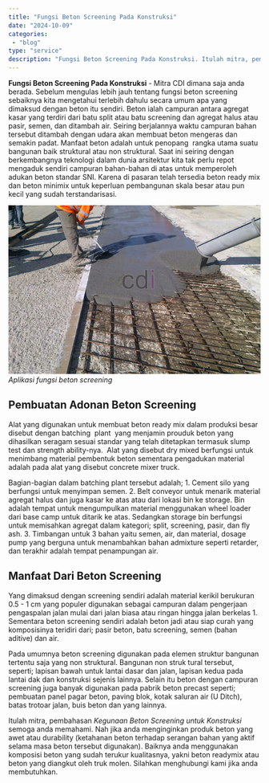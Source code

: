 ```yaml
---
title: "Fungsi Beton Screening Pada Konstruksi"
date: "2024-10-09"
categories:
 - "blog"
type: "service"
description: "Fungsi Beton Screening Pada Konstruksi. Itulah mitra, pembahasan _Kegunaan Beton Screening untuk Konstruksi_ semoga anda memahami. Nah jika anda menginginkan..."
---
```


**Fungsi Beton Screening Pada Konstruksi** - Mitra CDI dimana saja anda berada. Sebelum mengulas lebih jauh tentang fungsi beton screening sebaiknya kita mengetahui terlebih dahulu secara umum apa yang dimaksud dengan beton itu sendiri. Beton ialah campuran antara agregat kasar yang terdiri dari batu split atau batu screening dan agregat halus atau pasir, semen, dan ditambah air. Seiring berjalannya waktu campuran bahan tersebut ditambah dengan udara akan membuat beton mengeras dan semakin padat. Manfaat beton adalah untuk penopang  rangka utama suatu bangunan baik struktural atau non struktural. Saat ini seiring dengan berkembangnya teknologi dalam dunia arsitektur kita tak perlu repot mengaduk sendiri campuran bahan-bahan di atas untuk memperoleh adukan beton standar SNI. Karena di pasaran telah tersedia beton ready mix dan beton minimix untuk keperluan pembangunan skala besar atau pun kecil yang sudah terstandarisasi.

![Aplikasi fungsi beton screening](/images/blog/beton-screening.jpg)
*Aplikasi fungsi beton screening*

 ## Pembuatan Adonan Beton Screening

Alat yang digunakan untuk membuat beton ready mix dalam produksi besar disebut dengan batching  plant  yang menjamin prouduk beton yang dihasilkan seragam sesuai standar yang telah ditetapkan termasuk slump test dan strength ability-nya.  Alat yang disebut dry mixed berfungsi untuk menimbang material pembentuk beton sementara pengadukan material adalah pada alat yang disebut concrete mixer truck.

Bagian-bagian dalam batching plant tersebut adalah; 1\. Cement silo yang berfungsi untuk menyimpan semen. 2\. Belt conveyor untuk menarik material agregat halus dan juga kasar ke atas atau dari lokasi bin ke storage. Bin adalah tempat untuk mengumpulkan material menggunakan wheel loader dari base camp untuk ditarik ke atas. Sedangkan storage bin berfungsi untuk memisahkan agregat dalam kategori; split, screening, pasir, dan fly ash. 3\. Timbangan untuk 3 bahan yaitu semen, air, dan material, dosage pump yang berguna untuk menambahkan bahan admixture seperti retarder, dan terakhir adalah tempat penampungan air.

 ## Manfaat Dari Beton Screening

Yang dimaksud dengan screening sendiri adalah material kerikil berukuran 0.5 - 1 cm yang populer digunakan sebagai campuran dalam pengerjaan pengaspalan jalan mulai dari jalan biasa atau ringan hingga jalan berkelas 1\. Sementara beton screening sendiri adalah beton jadi atau siap curah yang komposisinya teridiri dari; pasir beton, batu screening, semen (bahan aditive) dan air.

Pada umumnya beton screening digunakan pada elemen struktur bangunan tertentu saja yang non struktural. Bangunan non struk tural tersebut, seperti; lapisan bawah untuk lantai dasar dan jalan, lapisan kedua pada lantai dak dan konstruksi sejenis lainnya. Selain itu beton dengan campuran screening juga banyak digunakan pada pabrik beton precast seperti; pembuatan panel pagar beton, paving blok, kotak saluran air (U Ditch), batas trotoar jalan, buis beton dan yang lainnya.

Itulah mitra, pembahasan _Kegunaan Beton Screening untuk Konstruksi_ semoga anda memahami. Nah jika anda menginginkan produk beton yang awet atau durability (ketahanan beton terhadap serangan bahan yang aktif selama masa beton tersebut digunakan). Baiknya anda menggunakan komposisi beton yang sudah terukur kualitasnya, yakni beton readymix atau beton yang diangkut oleh truk molen. Silahkan menghubungi kami jika anda membutuhkan.

